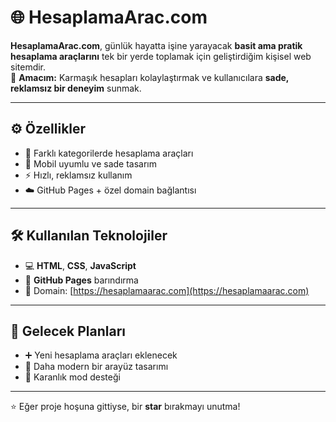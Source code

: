 # 🌐 HesaplamaArac.com

**HesaplamaArac.com**, günlük hayatta işine yarayacak **basit ama pratik hesaplama araçlarını** tek bir yerde toplamak için geliştirdiğim kişisel web sitemdir.  
🎯 **Amacım:** Karmaşık hesapları kolaylaştırmak ve kullanıcılara **sade, reklamsız bir deneyim** sunmak.

---

## ⚙️ Özellikler
- 🧮 Farklı kategorilerde hesaplama araçları  
- 📱 Mobil uyumlu ve sade tasarım  
- ⚡ Hızlı, reklamsız kullanım  
- ☁️ GitHub Pages + özel domain bağlantısı  

---

## 🛠️ Kullanılan Teknolojiler
- 💻 **HTML**, **CSS**, **JavaScript**  
- 🚀 **GitHub Pages** barındırma  
- 🔗 Domain: [https://hesaplamaarac.com](https://hesaplamaarac.com)

---

## 🚧 Gelecek Planları
- ➕ Yeni hesaplama araçları eklenecek  
- 🎨 Daha modern bir arayüz tasarımı  
- 🌙 Karanlık mod desteği  

---

⭐ Eğer proje hoşuna gittiyse, bir **star** bırakmayı unutma!
